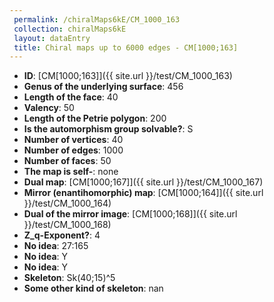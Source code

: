 ```yaml
--- 
 permalink: /chiralMaps6kE/CM_1000_163 
 collection: chiralMaps6kE
 layout: dataEntry
 title: Chiral maps up to 6000 edges - CM[1000;163]
---
```


- **ID**: [CM[1000;163]]({{ site.url }}/test/CM_1000_163)
- **Genus of the underlying surface**: 456
- **Length of the face**: 40
- **Valency**: 50
- **Length of the Petrie polygon**: 200
- **Is the automorphism group solvable?**: S
- **Number of vertices**: 40
- **Number of edges**: 1000
- **Number of faces**: 50
- **The map is self-**: none
- **Dual map**: [CM[1000;167]]({{ site.url }}/test/CM_1000_167)
- **Mirror (enantihomorphic) map**: [CM[1000;164]]({{ site.url }}/test/CM_1000_164)
- **Dual of the mirror image**: [CM[1000;168]]({{ site.url }}/test/CM_1000_168)
- **Z_q-Exponent?**: 4
- **No idea**:  27:165
- **No idea**: Y
- **No idea**: Y
- **Skeleton**: Sk(40;15)^5
- **Some other kind of skeleton**: nan
